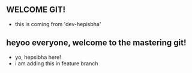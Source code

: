 ## WELCOME GIT!
- this is coming from 'dev-hepisbha'
## heyoo everyone, welcome to the mastering git!
- yo, hepsibha here!
- i am adding this in feature branch